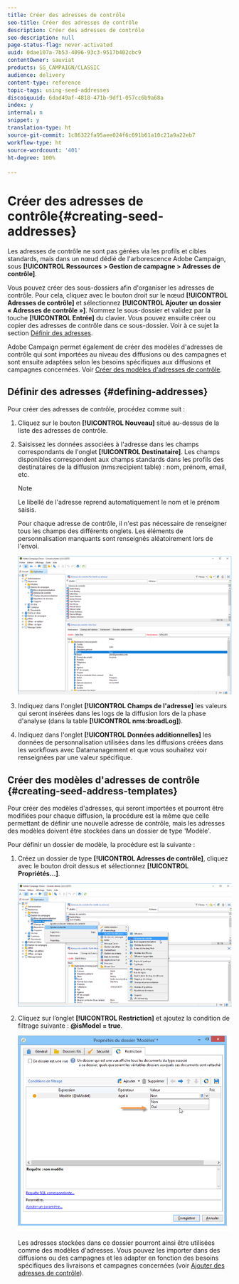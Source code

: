 ```yaml
---
title: Créer des adresses de contrôle
seo-title: Créer des adresses de contrôle
description: Créer des adresses de contrôle
seo-description: null
page-status-flag: never-activated
uuid: 0dae107a-7b53-4096-93c3-9517b402cbc9
contentOwner: sauviat
products: SG_CAMPAIGN/CLASSIC
audience: delivery
content-type: reference
topic-tags: using-seed-addresses
discoiquuid: 6dad49af-4818-471b-9df1-057cc6b9a68a
index: y
internal: n
snippet: y
translation-type: ht
source-git-commit: 1c86322fa95aee024f6c691b61a10c21a9a22eb7
workflow-type: ht
source-wordcount: '401'
ht-degree: 100%

---
```



# Créer des adresses de contrôle{#creating-seed-addresses}

Les adresses de contrôle ne sont pas gérées via les profils et cibles standards, mais dans un nœud dédié de l&#39;arborescence Adobe Campaign, sous **[!UICONTROL Ressources > Gestion de campagne > Adresses de contrôle]**.

Vous pouvez créer des sous-dossiers afin d&#39;organiser les adresses de contrôle. Pour cela, cliquez avec le bouton droit sur le nœud **[!UICONTROL Adresses de contrôle]** et sélectionnez **[!UICONTROL Ajouter un dossier « Adresses de contrôle »]**. Nommez le sous-dossier et validez par la touche **[!UICONTROL Entrée]** du clavier. Vous pouvez ensuite créer ou copier des adresses de contrôle dans ce sous-dossier. Voir à ce sujet la section [Définir des adresses](#defining-addresses).

Adobe Campaign permet également de créer des modèles d&#39;adresses de contrôle qui sont importées au niveau des diffusions ou des campagnes et sont ensuite adaptées selon les besoins spécifiques aux diffusions et campagnes concernées. Voir [Créer des modèles d&#39;adresses de contrôle](#creating-seed-address-templates).

## Définir des adresses {#defining-addresses}

Pour créer des adresses de contrôle, procédez comme suit :

1. Cliquez sur le bouton **[!UICONTROL Nouveau]** situé au-dessus de la liste des adresses de contrôle.
1. Saisissez les données associées à l&#39;adresse dans les champs correspondants de l&#39;onglet **[!UICONTROL Destinataire]**. Les champs disponibles correspondent aux champs standards dans les profils des destinataires de la diffusion (nms:recipient table) : nom, prénom, email, etc.

   >[!NOTE]
   >
   >Le libellé de l&#39;adresse reprend automatiquement le nom et le prénom saisis.
   >
   >Pour chaque adresse de contrôle, il n&#39;est pas nécessaire de renseigner tous les champs des différents onglets. Les éléments de personnalisation manquants sont renseignés aléatoirement lors de l&#39;envoi.

   ![](assets/s_ncs_user_seedlist_new_address.png)

1. Indiquez dans l&#39;onglet **[!UICONTROL Champs de l&#39;adresse]** les valeurs qui seront insérées dans les logs de la diffusion lors de la phase d&#39;analyse (dans la table **[!UICONTROL nms:broadLog]**).
1. Indiquez dans l&#39;onglet **[!UICONTROL Données additionnelles]** les données de personnalisation utilisées dans les diffusions créées dans les workflows avec Datamanagement et que vous souhaitez voir renseignées par une valeur spécifique.

## Créer des modèles d&#39;adresses de contrôle {#creating-seed-address-templates}

Pour créer des modèles d&#39;adresses, qui seront importées et pourront être modifiées pour chaque diffusion, la procédure est la même que celle permettant de définir une nouvelle adresse de contrôle, mais les adresses des modèles doivent être stockées dans un dossier de type &#39;Modèle&#39;.

Pour définir un dossier de modèle, la procédure est la suivante :

1. Créez un dossier de type **[!UICONTROL Adresses de contrôle]**, cliquez avec le bouton droit dessus et sélectionnez **[!UICONTROL Propriétés...]**.

   ![](assets/s_ncs_user_seedlist_template_folder.png)

1. Cliquez sur l’onglet **[!UICONTROL Restriction]** et ajoutez la condition de filtrage suivante : **@isModel = true**.

   ![](assets/s_ncs_user_seedlist_folder_is_model.png)

   Les adresses stockées dans ce dossier pourront ainsi être utilisées comme des modèles d&#39;adresses. Vous pouvez les importer dans des diffusions ou des campagnes et les adapter en fonction des besoins spécifiques des livraisons et campagnes concernées (voir [Ajouter des adresses de contrôle](../../delivery/using/adding-seed-addresses.md)).
